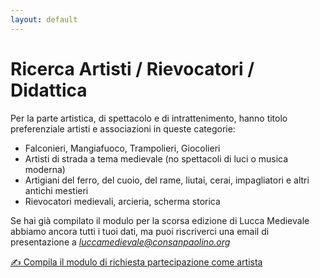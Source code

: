 ```yaml
---
layout: default
---
```


# Ricerca Artisti / Rievocatori / Didattica

Per la parte artistica, di spettacolo e di intrattenimento, hanno titolo
preferenziale artisti e associazioni in queste categorie:

* Falconieri, Mangiafuoco, Trampolieri, Giocolieri
* Artisti di strada a tema medievale (no spettacoli di luci o musica moderna)
* Artigiani del ferro, del cuoio, del rame, liutai, cerai, impagliatori e altri antichi mestieri
* Rievocatori medievali, arcieria, scherma storica

Se hai già compilato il modulo per la scorsa edizione di Lucca Medievale abbiamo ancora tutti i
tuoi dati, ma puoi riscriverci una email di presentazione a *luccamedievale@consanpaolino.org*

[✍️ Compila il modulo di richiesta partecipazione come artista](https://docs.google.com/forms/d/e/1FAIpQLSciLLnykoVAveRwBKi1O95qLzUX-OdXvzlxD3xuZbaiwJhuMA/viewform?usp=sf_link)
